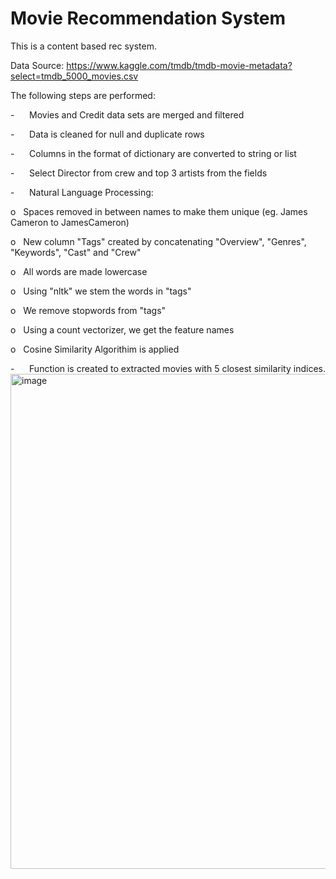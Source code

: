 # Movie Recommendation System

This is a content based rec system.

Data Source: https://www.kaggle.com/tmdb/tmdb-movie-metadata?select=tmdb_5000_movies.csv

The following steps are performed:

-      Movies and Credit data sets are merged and filtered

-      Data is cleaned for null and duplicate rows

-      Columns in the format of dictionary are converted to string or list

-      Select Director from crew and top 3 artists from the fields

-      Natural Language Processing:

o   Spaces removed in between names to make them unique (eg. James Cameron to JamesCameron)

o   New column "Tags" created by concatenating "Overview", "Genres", "Keywords", "Cast" and "Crew"

o   All words are made lowercase

o   Using "nltk" we stem the words in "tags"

o   We remove stopwords from "tags"

o   Using a count vectorizer, we get the feature names 

o   Cosine Similarity Algorithim is applied

-      Function is created to extracted movies with 5 closest similarity indices.
<img width="792" alt="image" src="https://user-images.githubusercontent.com/97375173/162492426-cf54b892-a3af-4172-be0d-9c8f43e920d5.png">

